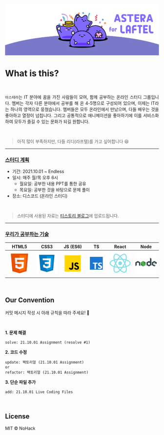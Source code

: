 ![Astera Online Study](./images/intro.jpg)

# What is this?

<br>

<p align="justify">
<code>아스테라</code>는 IT 분야에 꿈을 가진 사람들이 모여, 함께 공부하는 온라인 스터디 그룹입니다. 멤버는 각자 다른 분야에서 공부를 해 온 4-5명으로 구성되어 있으며, 이제는 IT라는 하나의 영역으로 뭉쳤습니다. 멤버들은 모두 온라인에서 만났으며, 다들 배우는 것을 좋아하고 열정이 넘칩니다. 그리고 공통적으로 애니메이션을 좋아하기에 이를 서비스화 하여 모두가 즐길 수 있는 문화가 되길 원합니다.
</p>
<br>

> 아직 많이 부족하지만, 다들 리디(라프텔)를 가고 싶어합니다 😆

---

### [스터디 계획](#)

- 기간: 2021.10.01 ~ Endless
- 일시: 매주 월/목 오후 6시
  - 월요일: 공부한 내용 PPT를 통한 공유
  - 목요일: 공부한 것을 바탕으로 문제 풀이
- 장소: 디스코드 (온라인 스터디)

<br>

> 스터디에 사용된 자료는 [티스토리 블로그](https://nohack.tistory.com)에 업로드됩니다.

---

### [우리가 공부하는 기술](#)

|  HTML5  |  CSS3  |   JS (ES6)    |      TS       |  React   |  Node   |
| :-----: | :----: | :-----------: | :-----------: | :------: | :-----: |
| ![html] | ![css] | ![javascript] | ![typescript] | ![react] | ![node] |

<br>

## Our Convention

커밋 메시지 작성 시 아래 규칙을 따라 주세요! 👏

<br>

**1. 문제 해결**

```
solve: 21.10.01 Assignment (resolve #1)
```

**2. 코드 수정**

```
update: 팩토리얼 (21.10.01 Assignment)
or
refactor: 팩토리얼 (21.10.01 Assignment)
```

**3. 단순 파일 추가**

```
add: 21.10.01 Live Coding Files
```

<br>

## License

MIT &copy; NoHack

<!-- References -->

[html]: ./images/stacks/html.svg
[css]: ./images/stacks/css.svg
[javascript]: ./images/stacks/javascript.svg
[typescript]: ./images/stacks/typescript.svg
[node]: ./images/stacks/node.svg
[react]: ./images/stacks/react.svg
[react-native]: ./images/stacks/react-native.svg
[nextjs]: ./images/stacks/nextjs.svg
[notion]: ./images/stacks/notion.svg
[figma]: ./images/stacks/figma.svg
